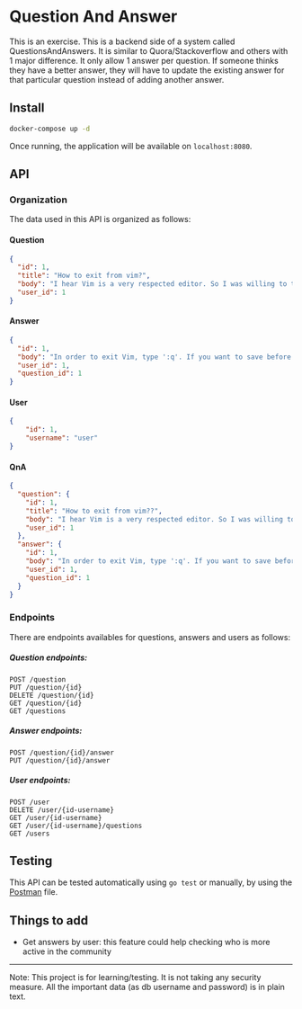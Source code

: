 # Question And Answer

This is an exercise. This is a backend side of a system called QuestionsAndAnswers. It is similar to Quora/Stackoverflow and others with 1 major difference. It only allow 1 answer per question. If someone thinks they have a better answer, they will have to update the existing answer for that particular question instead of adding another answer.

## Install
```sh
docker-compose up -d
```
Once running, the application will be available on `localhost:8080`.
## API
### Organization
The data used in this API is organized as follows:

#### Question
```json
{
  "id": 1,
  "title": "How to exit from vim?",
  "body": "I hear Vim is a very respected editor. So I was willing to try it out, but not I am not able to exit from it. And if I kill the process, the content of the file gets lost. What should I do?",
  "user_id": 1
}
```
#### Answer
```json
{
  "id": 1,
  "body": "In order to exit Vim, type ':q'. If you want to save before exiting, type ':wq'.!",
  "user_id": 1,
  "question_id": 1
}
```
#### User
```json
{
    "id": 1,
    "username": "user"
}
```

#### QnA
```json
{
  "question": {
    "id": 1,
    "title": "How to exit from vim??",
    "body": "I hear Vim is a very respected editor. So I was willing to try it out, but not I am not able to exit from it. And if I kill the process, the content of the file gets lost. What should I do?",
    "user_id": 1
  },
  "answer": {
    "id": 1,
    "body": "In order to exit Vim, type ':q'. If you want to save before exiting, type ':wq'.",
    "user_id": 1,
    "question_id": 1
  }
}
```

### Endpoints
There are endpoints availables for questions, answers and users as follows:

##### Question endpoints:
```
POST /question
PUT /question/{id}
DELETE /question/{id}
GET /question/{id}
GET /questions
```

##### Answer endpoints:
```
POST /question/{id}/answer
PUT /question/{id}/answer
```

##### User endpoints:
```
POST /user
DELETE /user/{id-username}
GET /user/{id-username}
GET /user/{id-username}/questions
GET /users
```
## Testing
This API can be tested automatically using `go test` or manually, by using the [Postman](https://github.com/Felipe31/questionandanswer/blob/main/Go%20QuestionAndAnswer.com.postman_collection.json) file.

## Things to add
- Get answers by user: this feature could help checking who is more active in the community

---
Note: This project is for learning/testing. It is not taking any security measure. All the important data (as db username and password) is in plain text. 